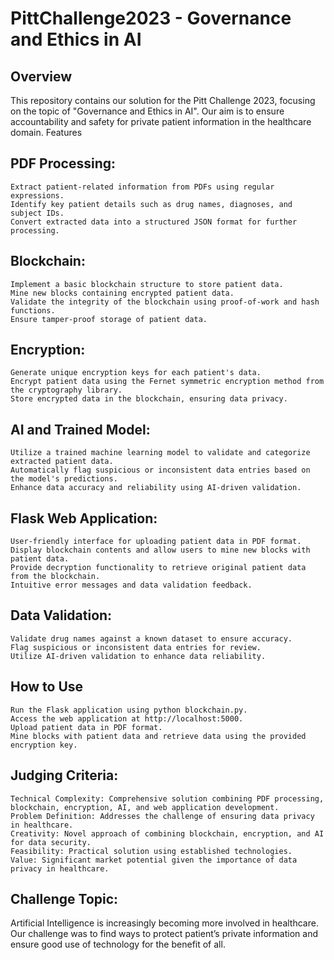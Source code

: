 # PittChallenge2023 - Governance and Ethics in AI
## Overview

This repository contains our solution for the Pitt Challenge 2023, focusing on the topic of "Governance and Ethics in AI". Our aim is to ensure accountability and safety for private patient information in the healthcare domain.
Features
## PDF Processing:

    Extract patient-related information from PDFs using regular expressions.
    Identify key patient details such as drug names, diagnoses, and subject IDs.
    Convert extracted data into a structured JSON format for further processing.

## Blockchain:

    Implement a basic blockchain structure to store patient data.
    Mine new blocks containing encrypted patient data.
    Validate the integrity of the blockchain using proof-of-work and hash functions.
    Ensure tamper-proof storage of patient data.

## Encryption:

    Generate unique encryption keys for each patient's data.
    Encrypt patient data using the Fernet symmetric encryption method from the cryptography library.
    Store encrypted data in the blockchain, ensuring data privacy.

## AI and Trained Model:

    Utilize a trained machine learning model to validate and categorize extracted patient data.
    Automatically flag suspicious or inconsistent data entries based on the model's predictions.
    Enhance data accuracy and reliability using AI-driven validation.

## Flask Web Application:

    User-friendly interface for uploading patient data in PDF format.
    Display blockchain contents and allow users to mine new blocks with patient data.
    Provide decryption functionality to retrieve original patient data from the blockchain.
    Intuitive error messages and data validation feedback.

## Data Validation:

    Validate drug names against a known dataset to ensure accuracy.
    Flag suspicious or inconsistent data entries for review.
    Utilize AI-driven validation to enhance data reliability.

## How to Use

    Run the Flask application using python blockchain.py.
    Access the web application at http://localhost:5000.
    Upload patient data in PDF format.
    Mine blocks with patient data and retrieve data using the provided encryption key.

## Judging Criteria:

    Technical Complexity: Comprehensive solution combining PDF processing, blockchain, encryption, AI, and web application development.
    Problem Definition: Addresses the challenge of ensuring data privacy in healthcare.
    Creativity: Novel approach of combining blockchain, encryption, and AI for data security.
    Feasibility: Practical solution using established technologies.
    Value: Significant market potential given the importance of data privacy in healthcare.

## Challenge Topic:

Artificial Intelligence is increasingly becoming more involved in healthcare. Our challenge was to find ways to protect patient’s private information and ensure good use of technology for the benefit of all.